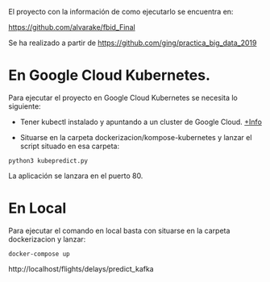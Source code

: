 El proyecto con la información de como ejecutarlo se encuentra en:

https://github.com/alvarake/fbid_Final

Se ha realizado a partir de  https://github.com/ging/practica_big_data_2019

# En Google Cloud Kubernetes.
Para ejecutar el proyecto en Google Cloud Kubernetes se necesita lo siguiente:
- Tener kubectl instalado y apuntando a un cluster de Google Cloud. [+Info](https://cloud.google.com/kubernetes-engine/docs/how-to/cluster-access-for-kubectl?hl=es-419)

- Situarse en la carpeta dockerizacion/kompose-kubernetes y lanzar el script situado en esa carpeta:

`python3 kubepredict.py`       

La aplicación se lanzara en el puerto 80.

# En Local
Para ejecutar el comando en local basta con situarse en la carpeta dockerizacion y lanzar:

`docker-compose up`

http://localhost/flights/delays/predict_kafka
